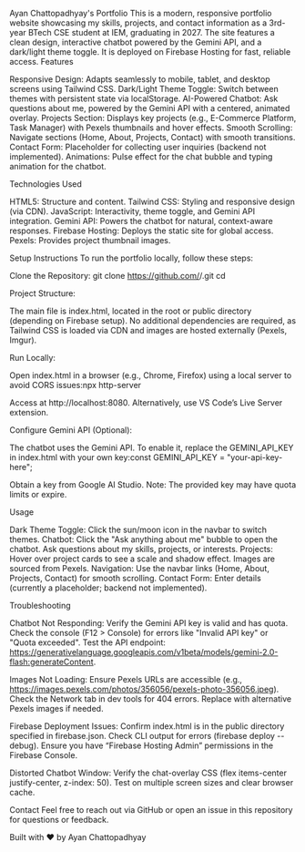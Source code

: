Ayan Chattopadhyay's Portfolio
This is a modern, responsive portfolio website showcasing my skills, projects, and contact information as a 3rd-year BTech CSE student at IEM, graduating in 2027. The site features a clean design, interactive chatbot powered by the Gemini API, and a dark/light theme toggle. It is deployed on Firebase Hosting for fast, reliable access.
Features

Responsive Design: Adapts seamlessly to mobile, tablet, and desktop screens using Tailwind CSS.
Dark/Light Theme Toggle: Switch between themes with persistent state via localStorage.
AI-Powered Chatbot: Ask questions about me, powered by the Gemini API with a centered, animated overlay.
Projects Section: Displays key projects (e.g., E-Commerce Platform, Task Manager) with Pexels thumbnails and hover effects.
Smooth Scrolling: Navigate sections (Home, About, Projects, Contact) with smooth transitions.
Contact Form: Placeholder for collecting user inquiries (backend not implemented).
Animations: Pulse effect for the chat bubble and typing animation for the chatbot.

Technologies Used

HTML5: Structure and content.
Tailwind CSS: Styling and responsive design (via CDN).
JavaScript: Interactivity, theme toggle, and Gemini API integration.
Gemini API: Powers the chatbot for natural, context-aware responses.
Firebase Hosting: Deploys the static site for global access.
Pexels: Provides project thumbnail images.

Setup Instructions
To run the portfolio locally, follow these steps:

Clone the Repository:
git clone https://github.com/<your-username>/<your-repo-name>.git
cd <your-repo-name>


Project Structure:

The main file is index.html, located in the root or public directory (depending on Firebase setup).
No additional dependencies are required, as Tailwind CSS is loaded via CDN and images are hosted externally (Pexels, Imgur).


Run Locally:

Open index.html in a browser (e.g., Chrome, Firefox) using a local server to avoid CORS issues:npx http-server

Access at http://localhost:8080.
Alternatively, use VS Code’s Live Server extension.


Configure Gemini API (Optional):

The chatbot uses the Gemini API. To enable it, replace the GEMINI_API_KEY in index.html with your own key:const GEMINI_API_KEY = "your-api-key-here";


Obtain a key from Google AI Studio.
Note: The provided key may have quota limits or expire.

Usage

Dark Theme Toggle: Click the sun/moon icon in the navbar to switch themes.
Chatbot: Click the "Ask anything about me" bubble to open the chatbot. Ask questions about my skills, projects, or interests.
Projects: Hover over project cards to see a scale and shadow effect. Images are sourced from Pexels.
Navigation: Use the navbar links (Home, About, Projects, Contact) for smooth scrolling.
Contact Form: Enter details (currently a placeholder; backend not implemented).

Troubleshooting

Chatbot Not Responding:
Verify the Gemini API key is valid and has quota.
Check the console (F12 > Console) for errors like "Invalid API key" or "Quota exceeded".
Test the API endpoint: https://generativelanguage.googleapis.com/v1beta/models/gemini-2.0-flash:generateContent.

Images Not Loading:
Ensure Pexels URLs are accessible (e.g., https://images.pexels.com/photos/356056/pexels-photo-356056.jpeg).
Check the Network tab in dev tools for 404 errors.
Replace with alternative Pexels images if needed.

Firebase Deployment Issues:
Confirm index.html is in the public directory specified in firebase.json.
Check CLI output for errors (firebase deploy --debug).
Ensure you have “Firebase Hosting Admin” permissions in the Firebase Console.

Distorted Chatbot Window:
Verify the chat-overlay CSS (flex items-center justify-center, z-index: 50).
Test on multiple screen sizes and clear browser cache.

Contact
Feel free to reach out via GitHub or open an issue in this repository for questions or feedback.

Built with ❤️ by Ayan Chattopadhyay

